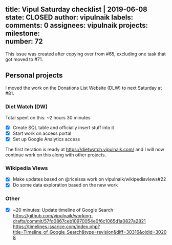 title:	Vipul Saturday checklist | 2019-06-08
state:	CLOSED
author:	vipulnaik
labels:	
comments:	0
assignees:	vipulnaik
projects:	
milestone:	
number:	72
--
This issue was created after copying over from #65, excluding one task that got moved to #71.

## Personal projects

I moved the work on the Donations List Website (DLW) to next Saturday at #81.

### Diet Watch (DW)

Total spent on this: ~2 hours 30 minutes

- [x] Create SQL table and officially insert stuff into it
- [x] Start work on access portal
- [x] Set up Google Analytics access

The first iteration is ready at https://dietwatch.vipulnaik.com/ and I will now continue work on this along with other projects.

### Wikipedia Views

- [x] Make updates based on @riceissa work on vipulnaik/wikipediaviews#22
- [x] Do some data exploration based on the new work

### Other

- [x] ~20 minutes: Update timeline of Google Search https://github.com/vipulnaik/working-drafts/commit/57fd0867ceb10970054e0f6c1065d1a0827a2821 https://timelines.issarice.com/index.php?title=Timeline_of_Google_Search&type=revision&diff=30316&oldid=30208
